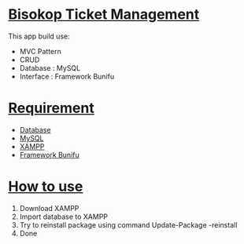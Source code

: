 <a href="https://github.com/vatikajuniar/TicketManagement"><h1>Bisokop Ticket Management</h1></a>

<p>This app build use: </p>
<ul>
  <li>MVC Pattern</li>
  <li>CRUD</li>
  <li>Database : MySQL</li>
  <li>Interface : Framework Bunifu</li>
</ul>

<a href="https://github.com/vatikajuniar/TicketManagement#Requirement"><h1>Requirement</h1></a>
<ul>
   <li><a href="">Database</a></li>
   <li><a href="https://www.mysql.com/">MySQL</a></li>
   <li><a href="https://www.apachefriends.org/">XAMPP</a></li>
  <li><a href="https://pesktop.com/en/windows/bunifu_ui_winforms_dataviz_advanced">Framework Bunifu</a></li>
</ul>

<a href="https://github.com/vatikajuniar/TicketManagement#How-To-Use"><h1>How to use </h1></a>
  
  1. Download XAMPP
  2. Import database to XAMPP
  3. Try  to reinstall package using command Update-Package -reinstall
  4. Done
